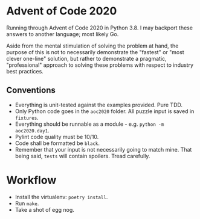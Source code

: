 # Advent of Code 2020

Running through Advent of Code 2020 in Python 3.8. I may backport these answers to
another language; most likely Go.

Aside from the mental stimulation of solving the problem at hand, the purpose of this
is not to necessarily demonstrate the "fastest" or "most clever one-line" solution, but
rather to demonstrate a pragmatic, "professional" approach to solving these problems
with respect to industry best practices.

## Conventions

* Everything is unit-tested against the examples provided. Pure TDD.
* Only Python code goes in the `aoc2020` folder. All puzzle input is saved in `fixtures`.
* Everything should be runnable as a module - e.g. `python -m aoc2020.day1`.
* Pylint code quality must be 10/10.
* Code shall be formatted be `black`.
* Remember that your input is not necessarily going to match mine. That being said,
  `tests` will contain spoilers. Tread carefully.

# Workflow
* Install the virtualenv: `poetry install`.
* Run `make`.
* Take a shot of egg nog.
